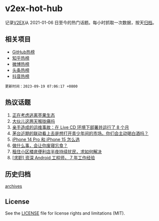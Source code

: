 # v2ex-hot-hub

 记录[V2EX](https://www.v2ex.com/)从 2021-01-06 日至今的热门话题。每小时抓取一次数据，按天[归档](archives)。
 
 ## 相关项目

- [GitHub热榜](https://github.com/lonnyzhang423/github-hot-hub)
- [知乎热榜](https://github.com/lonnyzhang423/zhihu-hot-hub)
- [微博热榜](https://github.com/lonnyzhang423/weibo-hot-hub)
- [头条热榜](https://github.com/lonnyzhang423/toutiao-hot-hub)
- [抖音热榜](https://github.com/lonnyzhang423/douyin-hot-hub)


 `更新时间：2023-09-19 07:06:17 +0800`

## 热议话题

1. [正在考虑逃离苹果生态](https://www.v2ex.com/t/974836)
1. [大伙儿这两天喉咙痛吗](https://www.v2ex.com/t/974726)
1. [亲手造成的运维事故：在 Live CD 环境下部署并运行了 8 个月](https://www.v2ex.com/t/974678)
1. [茅台近期的联动看上去是想打开青少年间的市场。你们会主动喝白酒吗？](https://www.v2ex.com/t/974760)
1. [iPhone 14 Pro 和 iPhone 15 怎么选](https://www.v2ex.com/t/974702)
1. [做什么事，会让你废寝忘食？](https://www.v2ex.com/t/974831)
1. [租住小区楼底便利店半夜持续扰民，求如何解决](https://www.v2ex.com/t/974742)
1. [[求职] 资深 Android 工程师， 7 年工作经验](https://www.v2ex.com/t/974769)

## 历史归档

[archives](archives)

## License

See the [LICENSE](LICENSE) file for license rights and limitations (MIT).
